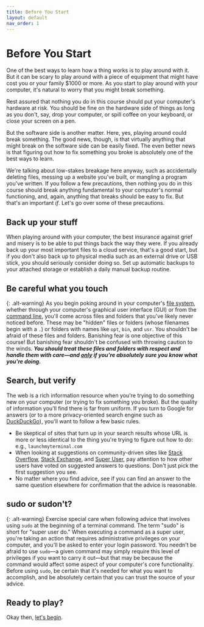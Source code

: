 ```yaml
---
title: Before You Start
layout: default
nav_order: 1
---
```


# Before You Start

One of the best ways to learn how a thing works is to play around with it. But it can be scary to play around with a piece of equipment that might have cost you or your family $1000 or more. As you start to play around with your computer, it's natural to worry that you might break something.

Rest assured that nothing you do in this course should put your computer's hardware at risk. You should be fine on the hardware side of things as long as you don't, say, drop your computer, or spill coffee on your keyboard, or close your screen on a pen.

But the software side is another matter. Here, yes, playing around could break something. The good news, though, is that virtually anything that might break on the software side can be easily fixed. The even better news is that figuring out how to fix something you broke is absolutely one of the best ways to learn.

We're talking about low-stakes breakage here anyway, such as accidentally deleting files, messing up a website you've built, or mangling a program you've written. If you follow a few precautions, then nothing you do in this course should break anything fundamental to your computer's normal functioning, and, again, anything that breaks should be easy to fix. But that's an important *if*. Let's go over some of these precautions.

## Back up your stuff

When playing around with your computer, the best insurance against grief and misery is to be able to put things back the way they were. If you already back up your most important files to a cloud service, that's a good start, but if you don't also back up to physical media such as an external drive or USB stick, you should seriously consider doing so. Set up automatic backups to your attached storage or establish a daily manual backup routine.

## Be careful what you touch

{: .alt-warning}
As you begin poking around in your computer's [file system](/critical-digital-practices/mod-1/file-system), whether through your computer's graphical user interface (GUI) or from the [command line](/critical-digital-practices/mod-2/what-is-the-command-line), you'll come across files and folders that you've likely never noticed before. These may be "hidden" files or folders (whose filenames begin with a `.`) or folders with names like `opt`, `bin`, and `usr`. You shouldn't be afraid of these files and folders. Banishing fear is one objective of this course! But banishing fear shouldn't be confused with throwing caution to the winds. ***You should treat these files and folders with respect and handle them with care&mdash;and <u>only</u> if you're absolutely sure you know what you're doing.*** 

## Search, but verify

The web is a rich information resource when you're trying to do something new on your computer (or trying to fix something you broke). But the quality of information you'll find there is far from uniform. If you turn to Google for answers (or to a more privacy-oriented search engine such as [DuckDuckGo](https://duckduckgo.com)), you'll want to follow a few basic rules.

- Be skeptical of sites that turn up in your search results whose URL is more or less identical to the thing you're trying to figure out how to do: e.g., `launchmyterminal.com`
- When looking at suggestions on community-driven sites like [Stack Overflow](https://stackoverflow.com/), [Stack Exchange](https://stackexchange.com/), and [Super User](https://superuser.com/), pay attention to how other users have voted on suggested answers to questions. Don't just pick the first suggestion you see.
- No matter where you find advice, see if you can find an answer to the same question elsewhere for confirmation that the advice is reasonable.

## sudo or sudon't?

{: .alt-warning}
Exercise special care when following advice that involves using `sudo` at the beginning of a terminal command. The term "sudo" is short for "super user do." When executing a command as a super user, you're taking an action that requires administrative privileges on your computer, and you'll be asked to enter your login password. You needn't be afraid to use `sudo`&mdash;a given command may simply require this level of privileges if you want to carry it out&mdash;but that may be because the command would affect some aspect of your computer's core functionality. Before using `sudo`, be certain that it's needed for what you want to accomplish, and be absolutely certain that you can trust the source of your advice.

## Ready to play? 

Okay then, [let's begin](/critical-digital-practices/mod-1/overview).